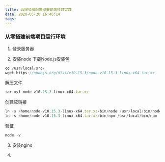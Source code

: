 ```yaml
---
title: 云服务器配置部署前端项目实践
date: 2020-05-20 16:40:14
tags:
---
```

### 从零搭建前端项目运行环境

1. 登录服务器

2. 安装node
下载Node.js安装包
```js
cd /usr/local/src/
wget https://nodejs.org/dist/v10.15.3/node-v10.15.3-linux-x64.tar.xz
```

解压文件
```js
tar xvf node-v10.15.3-linux-x64.tar.xz
```

创建软链接
```js
ln -s /home/node-v10.15.3-linux-x64.tar.xz/bin/node /usr/local/bin/node
ln -s /home/node-v10.15.3-linux-x64.tar.xz/bin/npm /usr/local/bin/npm
```

验证
```js
node -v
```
3. 安装nginx

4. 